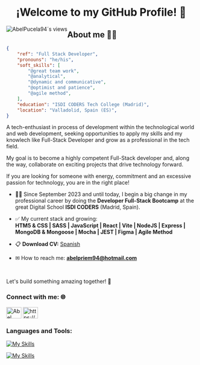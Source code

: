 <!DOCTYPE html>
<html>
<body>
 <h1 align="center">¡Welcome to my GitHub Profile! 👋</h1>

 <img style="float: left;" src="https://komarev.com/ghpvc/?username=AbelPucela94&label=Profile%20views&color=0e75b6&style=flat" alt="AbelPucela94´s views" />
  
  <h2>About me 🧑‍💻</h2>

 
  <p>

```json
{
    "ref": "Full Stack Developer",
    "pronouns": "he/his",
    "soft_skills": [
        "@great team work", 
        "@analytical",
        "@dynamic and communicative",
        "@optimist and patience",
        "@agile method",
    ],
    "education": "ISDI CODERS Tech College (Madrid)",
    "location": "Valladolid, Spain (ES)",
}
```

A tech-enthusiast in process of development within the technological world and web development, seeking opportunities to apply my skills and my knowlech like Full-Stack Developer and grow as a professional in the tech field.

My goal is to become a highly competent Full-Stack developer and, along the way, collaborate on exciting projects that drive technology forward.

If you are looking for someone with energy, commitment and an excessive passion for technology, you are in the right place!

- 👨‍💻 Since September 2023 and until today, I begin a big change in my professional career by doing the **Developer Full-Stack Bootcamp** at the great Digital School **ISDI CODERS** (Madrid, Spain).

- ✅ My current stack and growing: <br /> **HTM5 & CSS | SASS | JavaScript | React | Vite | NodeJS | Express | MongoDB & Mongoose | Mocha | JEST | Figma | Agile Method**
  
- 📋 **Download CV:** <a href="https://drive.google.com/file/d/1TRf7HRM7pM7FNBMQJoClNChsJ2VRhRDU/view?usp=drive_link">Spanish</a></p>

- ✉ How to reach me: **abelpriem94@hotmail.com**

<br />

Let's build something amazing together! 🚀</p>

 <h3 align="left">Connect with me: 🌐 </h3>
<p align="left">
 <a href="https://www.masknether@gmail.com"><img align="center" src="https://upload.wikimedia.org/wikipedia/commons/7/7e/Gmail_icon_%282020%29.svg" alt="Abel Gmail" height="30" width="40" /></a>
<a href="https://www.linkedin.com/in/abel-prieto-mart%C3%ADn-050b75b8/" target="blank"><img align="center" src="https://raw.githubusercontent.com/rahuldkjain/github-profile-readme-generator/master/src/images/icons/Social/linked-in-alt.svg" alt="https://www.linkedin.com/in/abel-prieto-mart%C3%ADn-050b75b8/" height="30" width="40" /></a>

  <h3 align="left">Languages and Tools:</h3>
  <p align="left">
   
  [![My Skills](https://skillicons.dev/icons?i=html,css,js,react,sass,tailwind,vite,nodejs,express,mongodb,jest)](https://skillicons.dev)

  [![My Skills](https://skillicons.dev/icons?i=git,github,vscode,figma,discord,bash,npm,linux,stackoverflow)](https://skillicons.dev)

</body>
</html>
